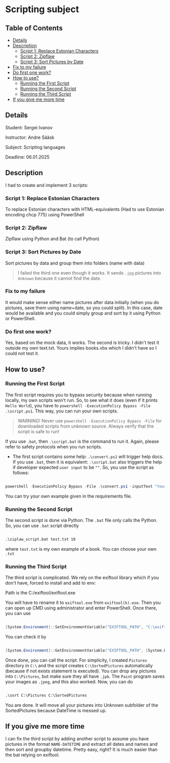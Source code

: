 # Scripting subject
## Table of Contents

- [Details](#details)
- [Description](#description)
    - [Script 1: Replace Estonian Characters](#script-1-replace-estonian-characters)
    - [Script 2: Zipflaw](#script-2-zipflaw)
    - [Script 3: Sort Pictures by Date](#script-3-sort-pictures-by-date)
- [Fix to my failure](#fix-to-my-failure)
- [Do first one work?](#do-first-one-work)
- [How to use?](#how-to-use)
    - [Running the First Script](#running-the-first-script)
    - [Running the Second Script](#running-the-second-script)
    - [Running the Third Script](#running-the-third-script)
- [If you give me more time](#if-you-give-me-more-time)

## Details

Student: Sergei Ivanov

Instructor: Andre Sääsk 

Subject: Scripting languages 

Deadline: 06.01.2025

## Description

I had to create and implement 3 scripts:

### Script 1: Replace Estonian Characters

To replace Estonian characters with HTML-equivalents (Had to use Estonian encoding chcp 775) using PowerShell

### Script 2: Zipflaw

Zipflaw using Python and Bat (to call Python)

### Script 3: Sort Pictures by Date

Sort pictures by data and group them into folders (name with data)

> I failed the third one even though it works. It sends `.jpg` pictures into `Unknown` because it cannot find the date.

### Fix to my failure

It would make sense either name pictures after data initially (when you do pictures, save them using name+date, so you could split).
In this case, date would be available and you could simply group and sort by it using Python or PowerShell.

### Do first one work?

Yes, based on the mock data, it works. The second is tricky. I didn't test it outside my own text.txt. Yours implies books.vbs which I didn't have so I could not test it.

## How to use?

### Running the First Script

The first script requires you to bypass security because when running locally, my own scripts won't run. So, to see what it does (even if it prints `Hello World`), you have to `powershell -ExecutionPolicy Bypass -File .\script.ps1`. This way, you can run your own scripts.

> WARNING! Never use `powershell -ExecutionPolicy Bypass -File` for downloaded scripts from unknown source. Always verify that the script is safe to run!

If you use `.bat`, then `.\script.bat` is the command to run it. Again, please refer to safety protocols when you run scripts. 

- The first script contains some help: `.\convert.ps1` will trigger help docs. If you use `.bat`, then it is equivalent: `.\script.bat` also triggers the help if developer expected `user input` to be `""`. So, you use the script as follows:

```powershell

powershell -ExecutionPolicy Bypass -File .\convert.ps1 -inputText "Your text"

```

You can try your own example given in the requirements file.

### Running the Second Script

The second script is done via Python. The `.bat` file only calls the Python. So, you can use `.bat` script directly

```bat

.\ziplaw_script.bat test.txt 10

```

where `test.txt` is my own example of a book. You can choose your own `.txt`

### Running the Third Script

The third script is complicated. We rely on the exiftool library which if you don't have, forced to install and add to env:

Path is the C:/exiftool/exiftool.exe 

You will have to rename it to `exiftool.exe` from `exiftool(k).exe`. Then you can open up CMD using administrator and enter PowerShell. Once there, you can use 

```powershell

[System.Environment]::SetEnvironmentVariable("EXIFTOOL_PATH", "C:\exiftool\exiftool.exe", [System.EnvironmentVariableTarget]::Machine)

```

You can check it by

```powershell

[System.Environment]::GetEnvironmentVariable("EXIFTOOL_PATH", [System.EnvironmentVariableTarget]::Machine)

```

Once done, you can call the script. For simplicity, I created `Pictures` directory in `C:\` and the script creates `C:\SortedPictures` automatically (because if not exists statement is executed). You can drop any pictures into `C:\Pictures`, but make sure they all have `.jpb`. The `Paint` program saves your images as `.jpeg`, and this also worked. Now, you can do

```bat

.\sort C:\Pictures C:\SortedPictures

```

You are done. It will move all your pictures into Unknown subfolder of the SortedPictures because DateTime is messed up. 

## If you give me more time

I can fix the third script by adding another script to assume you have pictures in the format `NAME-DATETIME` and extract all dates and names and then sort and groupby datetime. Pretty easy, right? It is much easier than the bat relying on exiftool.